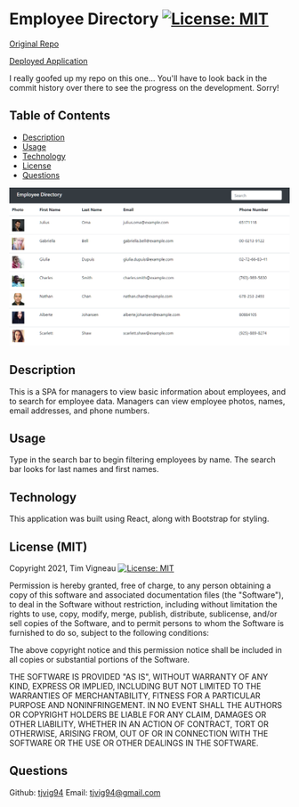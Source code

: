 # Employee Directory [![License: MIT](https://img.shields.io/badge/License-MIT-yellow.svg)](https://opensource.org/licenses/MIT)

[Original Repo](https://github.com/tjvig94/employee-directory/)

[Deployed Application](https://tjvig94.github.io/employee-directory2/)

I really goofed up my repo on this one... You'll have to look back in the commit history over there to see the progress on the development. Sorry!

## Table of Contents
 - [Description](#description)
 - [Usage](#Usage)
 - [Technology](#Technology)
 - [License](#license)
 - [Questions](#questions)

![Employee Directory](directory.png)

## Description
This is a SPA for managers to view basic information about employees, and to search for employee data. Managers can view employee photos, names, email addresses, and phone numbers.
    
## Usage
Type in the search bar to begin filtering employees by name. The search bar looks for last names and first names.
    
## Technology
This application was built using React, along with Bootstrap for styling. 

## License (MIT)
Copyright 2021, Tim Vigneau [![License: MIT](https://img.shields.io/badge/License-MIT-yellow.svg)](https://opensource.org/licenses/MIT)

Permission is hereby granted, free of charge, to any person obtaining a copy of this software and associated documentation files (the "Software"), to deal in the Software without restriction, including without limitation the rights to use, copy, modify, merge, publish, distribute, sublicense, and/or sell copies of the Software, and to permit persons to whom the Software is furnished to do so, subject to the following conditions:
        
The above copyright notice and this permission notice shall be included in all copies or substantial portions of the Software.
        
THE SOFTWARE IS PROVIDED "AS IS", WITHOUT WARRANTY OF ANY KIND, EXPRESS OR IMPLIED, INCLUDING BUT NOT LIMITED TO THE WARRANTIES OF MERCHANTABILITY, FITNESS FOR A PARTICULAR PURPOSE AND NONINFRINGEMENT. IN NO EVENT SHALL THE AUTHORS OR COPYRIGHT HOLDERS BE LIABLE FOR ANY CLAIM, DAMAGES OR OTHER LIABILITY, WHETHER IN AN ACTION OF CONTRACT, TORT OR OTHERWISE, ARISING FROM, OUT OF OR IN CONNECTION WITH THE SOFTWARE OR THE USE OR OTHER DEALINGS IN THE SOFTWARE.

## Questions
Github: [tjvig94](https://github.com/tjvig94)
Email: tjvig94@gmail.com
